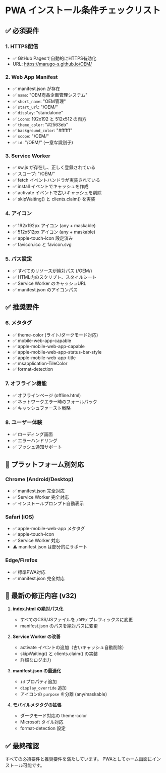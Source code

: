 # PWA インストール条件チェックリスト

## ✅ 必須要件

### 1. HTTPS配信
- ✅ GitHub Pagesで自動的にHTTPS有効化
- URL: https://marugo-s.github.io/OEM/

### 2. Web App Manifest
- ✅ manifest.json が存在
- ✅ `name`: "OEM商品企画管理システム"
- ✅ `short_name`: "OEM管理"
- ✅ `start_url`: "/OEM/"
- ✅ `display`: "standalone"
- ✅ `icons`: 192x192 と 512x512 の両方
- ✅ `theme_color`: "#2563eb"
- ✅ `background_color`: "#ffffff"
- ✅ `scope`: "/OEM/"
- ✅ `id`: "/OEM/" (一意な識別子)

### 3. Service Worker
- ✅ sw.js が存在し、正しく登録されている
- ✅ スコープ: "/OEM/"
- ✅ fetch イベントハンドラが実装されている
- ✅ install イベントでキャッシュを作成
- ✅ activate イベントで古いキャッシュを削除
- ✅ skipWaiting() と clients.claim() を実装

### 4. アイコン
- ✅ 192x192px アイコン (any + maskable)
- ✅ 512x512px アイコン (any + maskable)
- ✅ apple-touch-icon 設定済み
- ✅ favicon.ico と favicon.svg

### 5. パス設定
- ✅ すべてのリソースが絶対パス (/OEM/)
- ✅ HTML内のスクリプト、スタイルシート
- ✅ Service Worker のキャッシュURL
- ✅ manifest.json のアイコンパス

## ✅ 推奨要件

### 6. メタタグ
- ✅ theme-color (ライト/ダークモード対応)
- ✅ mobile-web-app-capable
- ✅ apple-mobile-web-app-capable
- ✅ apple-mobile-web-app-status-bar-style
- ✅ apple-mobile-web-app-title
- ✅ msapplication-TileColor
- ✅ format-detection

### 7. オフライン機能
- ✅ オフラインページ (offline.html)
- ✅ ネットワークエラー時のフォールバック
- ✅ キャッシュファースト戦略

### 8. ユーザー体験
- ✅ ローディング画面
- ✅ エラーハンドリング
- ✅ プッシュ通知サポート

## 📱 プラットフォーム別対応

### Chrome (Android/Desktop)
- ✅ manifest.json 完全対応
- ✅ Service Worker 完全対応
- ✅ インストールプロンプト自動表示

### Safari (iOS)
- ✅ apple-mobile-web-app メタタグ
- ✅ apple-touch-icon
- ✅ Service Worker 対応
- ⚠️ manifest.json は部分的にサポート

### Edge/Firefox
- ✅ 標準PWA対応
- ✅ manifest.json 完全対応

## 🔧 最新の修正内容 (v32)

1. **index.html の絶対パス化**
   - すべてのCSS/JSファイルを `/OEM/` プレフィックスに変更
   - manifest.json のパスを絶対パスに変更

2. **Service Worker の改善**
   - activate イベントの追加（古いキャッシュ自動削除）
   - skipWaiting() と clients.claim() の実装
   - 詳細なログ出力

3. **manifest.json の最適化**
   - `id` プロパティ追加
   - `display_override` 追加
   - アイコンの `purpose` を分離 (any/maskable)

4. **モバイルメタタグの拡張**
   - ダークモード対応の theme-color
   - Microsoft タイル対応
   - format-detection 設定

## ✅ 最終確認

すべての必須要件と推奨要件を満たしています。
PWAとしてホーム画面にインストール可能です。

